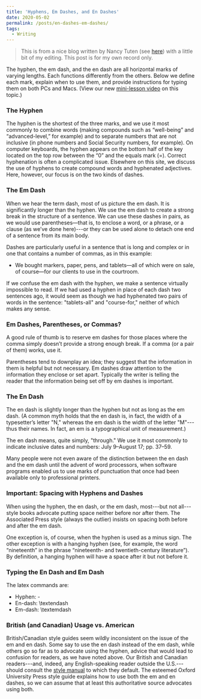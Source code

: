 ```yaml
---
title: 'Hyphens, Em Dashes, and En Dashes'
date: 2020-05-02
permalink: /posts/en-dashes-em-dashes/
tags:
  - Writing
---
```


> This is from a nice blog written by Nancy Tuten (see [here](https://getitwriteonline.com/articles/en-dashes-em-dashes/)) with a little bit of my editing. This post is for my own record only.

The hyphen, the em dash, and the en dash are all horizontal marks of varying lengths. Each functions differently from the others. Below we define each mark, explain when to use them, and provide instructions for typing them on both PCs and Macs. (View our new [mini-lesson video](https://www.youtube.com/watch?v=PSiOINsrnpI&feature=youtu.be) on this topic.)

### The Hyphen

The hyphen is the shortest of the three marks, and we use it most commonly to combine words (making compounds such as “well-being” and “advanced-level,” for example) and to separate numbers that are not inclusive (in phone numbers and Social Security numbers, for example). On computer keyboards, the hyphen appears on the bottom half of the key located on the top row between the “0” and the equals mark (=). Correct hyphenation is often a complicated issue. Elsewhere on this site, we discuss the use of hyphens to create compound words and hyphenated adjectives. Here, however, our focus is on the two kinds of dashes.

### The Em Dash

When we hear the term dash, most of us picture the em dash. It is significantly longer than the hyphen. We use the em dash to create a strong break in the structure of a sentence. We can use these dashes in pairs, as we would use parentheses—that is, to enclose a word, or a phrase, or a clause (as we’ve done here)---or they can be used alone to detach one end of a sentence from its main body.

Dashes are particularly useful in a sentence that is long and complex or in one that contains a number of commas, as in this example:

* We bought markers, paper, pens, and tablets—all of which were on sale, of course—for our clients to use in the courtroom.

If we confuse the em dash with the hyphen, we make a sentence virtually impossible to read. If we had used a hyphen in place of each dash two sentences ago, it would seem as though we had hyphenated two pairs of words in the sentence: "tablets-all" and "course-for," neither of which makes any sense.

### Em Dashes, Parentheses, or Commas?

A good rule of thumb is to reserve em dashes for those places where the comma simply doesn’t provide a strong enough break. If a comma (or a pair of them) works, use it.

Parentheses tend to downplay an idea; they suggest that the information in them is helpful but not necessary. Em dashes draw attention to the information they enclose or set apart. Typically the writer is telling the reader that the information being set off by em dashes is important.

### The En Dash

The en dash is slightly longer than the hyphen but not as long as the em dash. (A common myth holds that the en dash is, in fact, the width of a typesetter’s letter "N," whereas the em dash is the width of the letter "M"---thus their names. In fact, an em is a typographical unit of measurement.)

The en dash means, quite simply, "through." We use it most commonly to indicate inclusive dates and numbers: July 9–August 17; pp. 37–59.

Many people were not even aware of the distinction between the en dash and the em dash until the advent of word processors, when software programs enabled us to use marks of punctuation that once had been available only to professional printers.

### Important: Spacing with Hyphens and Dashes

When using the hyphen, the en dash, or the em dash, most---but not all---style books advocate putting space neither before nor after them. The Associated Press style (always the outlier) insists on spacing both before and after the em dash.

One exception is, of course, when the hyphen is used as a minus sign. The other exception is with a hanging hyphen (see, for example, the word “nineteenth” in the phrase “nineteenth- and twentieth-century literature”). By definition, a hanging hyphen will have a space after it but not before it.

### Typing the En Dash and Em Dash

The latex commands are:

* Hyphen: -
* En-dash: \\textendash
* Em-dash: \\textemdash


### British (and Canadian) Usage vs. American

British/Canadian style guides seem wildly inconsistent on the issue of the em and en dash. Some say to use the en dash instead of the em dash, while others go so far as to advocate using the hyphen, advice that would lead to confusion for readers, as we have noted above. Our British and Canadian readers---and, indeed, any English-speaking reader outside the U.S.---should consult the [style manual](https://www.youtube.com/watch?v=PSiOINsrnpI&feature=youtu.be) to which they default. The esteemed Oxford University Press style guide explains how to use both the em and en dashes, so we can assume that at least this authoritative source advocates using both.
